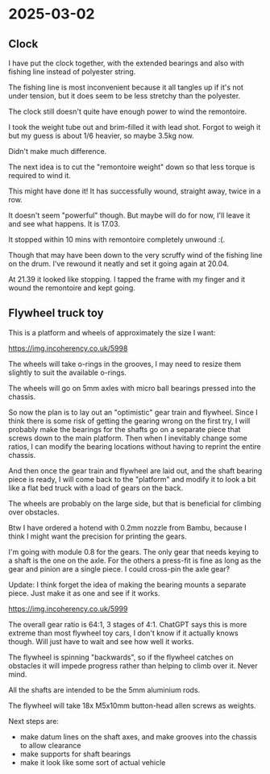 # 2025-03-02

## Clock

I have put the clock together, with the extended bearings and also with fishing line
instead of polyester string.

The fishing line is most inconvenient because it all tangles up if it's not under
tension, but it does seem to be less stretchy than the polyester.

The clock still doesn't quite have enough power to wind the remontoire.

I took the weight tube out and brim-filled it with lead shot. Forgot to weigh it but
my guess is about 1/6 heavier, so maybe 3.5kg now.

Didn't make much difference.

The next idea is to cut the "remontoire weight" down so that less torque is required
to wind it.

This might have done it! It has successfully wound, straight away, twice in a row.

It doesn't seem "powerful" though. But maybe will do for now, I'll leave it and
see what happens. It is 17.03.

It stopped within 10 mins with remontoire completely unwound :(.

Though that may have been down to the very scruffy wind of the fishing line on
the drum. I've rewound it neatly and set it going again at 20.04.

At 21.39 it looked like stopping. I tapped the frame with my finger and it wound the
remontoire and kept going.

## Flywheel truck toy

This is a platform and wheels of approximately the size I want:

https://img.incoherency.co.uk/5998

The wheels will take o-rings in the grooves, I may need to resize them slightly to
suit the available o-rings.

The wheels will go on 5mm axles with micro ball bearings pressed into the chassis.

So now the plan is to lay out an "optimistic" gear train and flywheel. Since I think
there is some risk of getting the gearing wrong on the first try, I will probably make
the bearings for the shafts go on a separate piece that screws down to the main
platform. Then when I inevitably change some ratios, I can modify the bearing locations
without having to reprint the entire chassis.

And then once the gear train and flywheel are laid out, and the shaft bearing piece
is ready, I will come back to the "platform" and modify it to look a bit like
a flat bed truck with a load of gears on the back.

The wheels are probably on the large side, but that is beneficial for climbing
over obstacles.

Btw I have ordered a hotend with 0.2mm nozzle from Bambu, because I think I might
want the precision for printing the gears.

I'm going with module 0.8 for the gears. The only gear that needs keying to a shaft
is the one on the axle. For the others a press-fit is fine as long as the
gear and pinion are a single piece. I could cross-pin the axle gear?

Update: I think forget the idea of making the bearing mounts a separate piece.
Just make it as one and see if it works.

https://img.incoherency.co.uk/5999

The overall gear ratio is 64:1, 3 stages of 4:1. ChatGPT says this is more extreme
than most flywheel toy cars, I don't know if it actually knows though. Will just have to
wait and see how well it works.

The flywheel is spinning "backwards", so if the flywheel catches on obstacles it will
impede progress rather than helping to climb over it. Never mind.

All the shafts are intended to be the 5mm aluminium rods.

The flywheel will take 18x M5x10mm button-head allen screws as weights.

Next steps are:

 * make datum lines on the shaft axes, and make grooves into the chassis to allow clearance
 * make supports for shaft bearings
 * make it look like some sort of actual vehicle
